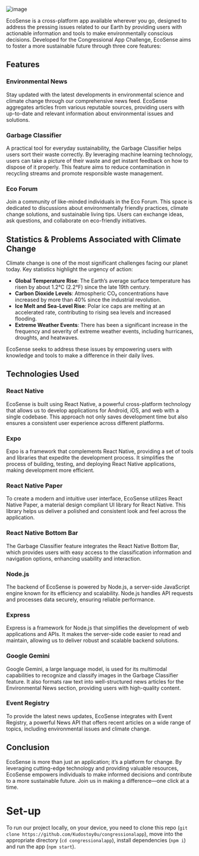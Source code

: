 ![image](https://github.com/user-attachments/assets/b45548b0-923f-438c-815c-8168adb74245)

EcoSense is a cross-platform app available wherever you go, designed to address the pressing issues related to our Earth by providing users with actionable information and tools to make environmentally conscious decisions. Developed for the Congressional App Challenge, EcoSense aims to foster a more sustainable future through three core features:

## Features

### Environmental News
Stay updated with the latest developments in environmental science and climate change through our comprehensive news feed. EcoSense aggregates articles from various reputable sources, providing users with up-to-date and relevant information about environmental issues and solutions.

### Garbage Classifier
A practical tool for everyday sustainability, the Garbage Classifier helps users sort their waste correctly. By leveraging machine learning technology, users can take a picture of their waste and get instant feedback on how to dispose of it properly. This feature aims to reduce contamination in recycling streams and promote responsible waste management.

### Eco Forum
Join a community of like-minded individuals in the Eco Forum. This space is dedicated to discussions about environmentally friendly practices, climate change solutions, and sustainable living tips. Users can exchange ideas, ask questions, and collaborate on eco-friendly initiatives.

## Statistics & Problems Associated with Climate Change

Climate change is one of the most significant challenges facing our planet today. Key statistics highlight the urgency of action:
- **Global Temperature Rise**: The Earth’s average surface temperature has risen by about 1.2°C (2.2°F) since the late 19th century.
- **Carbon Dioxide Levels**: Atmospheric CO₂ concentrations have increased by more than 40% since the industrial revolution.
- **Ice Melt and Sea-Level Rise**: Polar ice caps are melting at an accelerated rate, contributing to rising sea levels and increased flooding.
- **Extreme Weather Events**: There has been a significant increase in the frequency and severity of extreme weather events, including hurricanes, droughts, and heatwaves.

EcoSense seeks to address these issues by empowering users with knowledge and tools to make a difference in their daily lives.

## Technologies Used

### React Native
EcoSense is built using React Native, a powerful cross-platform technology that allows us to develop applications for Android, iOS, and web with a single codebase. This approach not only saves development time but also ensures a consistent user experience across different platforms.

### Expo
Expo is a framework that complements React Native, providing a set of tools and libraries that expedite the development process. It simplifies the process of building, testing, and deploying React Native applications, making development more efficient.

### React Native Paper
To create a modern and intuitive user interface, EcoSense utilizes React Native Paper, a material design compliant UI library for React Native. This library helps us deliver a polished and consistent look and feel across the application.

### React Native Bottom Bar
The Garbage Classifier feature integrates the React Native Bottom Bar, which provides users with easy access to the classification information and navigation options, enhancing usability and interaction.

### Node.js
The backend of EcoSense is powered by Node.js, a server-side JavaScript engine known for its efficiency and scalability. Node.js handles API requests and processes data securely, ensuring reliable performance.

### Express
Express is a framework for Node.js that simplifies the development of web applications and APIs. It makes the server-side code easier to read and maintain, allowing us to deliver robust and scalable backend solutions.

### Google Gemini
Google Gemini, a large language model, is used for its multimodal capabilities to recognize and classify images in the Garbage Classifier feature. It also formats raw text into well-structured news articles for the Environmental News section, providing users with high-quality content.

### Event Registry
To provide the latest news updates, EcoSense integrates with Event Registry, a powerful News API that offers recent articles on a wide range of topics, including environmental issues and climate change.

## Conclusion

EcoSense is more than just an application; it’s a platform for change. By leveraging cutting-edge technology and providing valuable resources, EcoSense empowers individuals to make informed decisions and contribute to a more sustainable future. Join us in making a difference—one click at a time.


# Set-up

To run our project locally, on your device, you need to clone this repo (`git clone https://github.com/Kudostoy0u/congressionalapp`), move into the appropriate directory (`cd congressionalapp`), install dependencies (`npm i`) and run the app (`npm start`).
